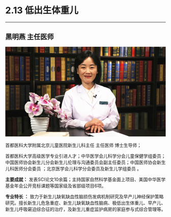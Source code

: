 # 2.13 低出生体重儿

---

## 黑明燕 主任医师

![1678606276320](image/c02_013/1678606276320.png)

首都医科大学附属北京儿童医院新生儿科主任 主任医师 博士生导师；

首都医科大学高级医学专业引进人才；中华医学会儿科学分会儿童保健学组委员；中国医师协会新生儿分会新生儿伦理与沟通委员会副主任委员；中国医师协会新生儿科医师分会委员 ；北京医学会儿科学分会委员及新生儿学组委员 。

**主要成就：** 发表SCI论文10余篇；主持国家自然科学基金面上项目、美国中华医学基金年会公开竞标课题等国家级及省部级项目6项。

**专业特长 ：** 致力于新生儿缺氧缺血性脑损伤发病机制研究及早产儿神经保护策略研究。擅长新生儿危急重症、新生儿缺氧缺血性脑病、极低出生体重儿、早产儿、新生儿呼吸窘迫综合征的治疗，及新生儿重症监护病房的家庭参与式综合管理等。
